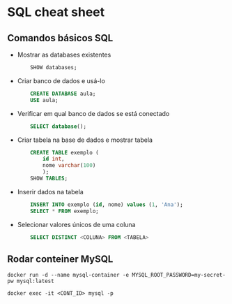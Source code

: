 # SQL cheat sheet

## Comandos básicos SQL

- Mostrar as databases existentes
    
    ```sql
        SHOW databases;
    ```
    
- Criar banco de dados e usá-lo

    ```sql
        CREATE DATABASE aula;
        USE aula;
    ```
    
- Verificar em qual banco de dados se está conectado

    ```sql
        SELECT database();
    ```
    
- Criar tabela na base de dados e mostrar tabela

    ~~~sql
        CREATE TABLE exemplo (
            id int,
            nome varchar(100)
            );
        SHOW TABLES;
    ~~~
    
- Inserir dados na tabela

    ```sql
        INSERT INTO exemplo (id, nome) values (1, 'Ana');
        SELECT * FROM exemplo;
    ```
    
- Selecionar valores únicos de uma coluna

    ```sql
        SELECT DISTINCT <COLUNA> FROM <TABELA>
    ```
    
## Rodar conteiner MySQL

`docker run -d --name mysql-container -e MYSQL_ROOT_PASSWORD=my-secret-pw mysql:latest`

`docker exec -it <CONT_ID> mysql -p`
